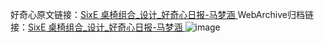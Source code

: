 好奇心原文链接：[SixE 桌椅组合_设计_好奇心日报-马梦涵 ](https://www.qdaily.com/articles/10842.html)
WebArchive归档链接：[SixE 桌椅组合_设计_好奇心日报-马梦涵 ](http://web.archive.org/web/20190623163245/https://www.qdaily.com/articles/10842.html)
![image](http://ww3.sinaimg.cn/large/007d5XDply1g3wc9w0nnaj30u037atk0)